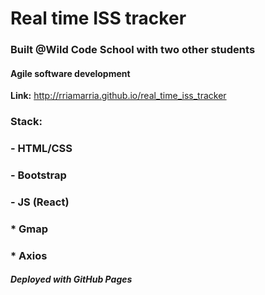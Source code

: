 # Real time ISS tracker
### Built @Wild Code School with two other students
#### Agile software development
**Link:** http://rriamarria.github.io/real_time_iss_tracker




###  Stack:
###    - HTML/CSS
###    - Bootstrap
###    - JS (React) 
###    * Gmap
###    * Axios


##### Deployed with GitHub Pages



